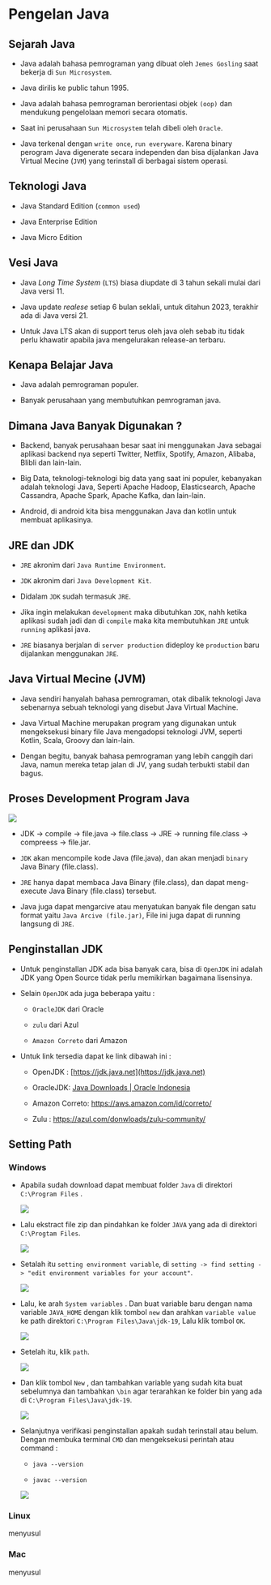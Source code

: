 # Pengelan Java

## Sejarah Java

- Java adalah bahasa pemrograman yang dibuat oleh `Jemes Gosling` saat bekerja di `Sun Microsystem`.

- Java dirilis ke public tahun 1995.

- Java adalah bahasa pemrograman berorientasi objek `(oop)` dan mendukung pengelolaan memori secara otomatis.

- Saat ini perusahaan `Sun Microsystem` telah dibeli oleh `Oracle`.

- Java terkenal dengan `write once`, `run everyware`. Karena binary perogram Java digenerate secara independen dan bisa dijalankan Java Virtual Mecine (`JVM`) yang terinstall di berbagai sistem operasi.

## Teknologi Java

- Java Standard Edition (`common used`)

- Java Enterprise Edition

- Java Micro Edition

## Vesi Java

- Java *Long Time System* (`LTS`) biasa diupdate di 3 tahun sekali mulai dari Java versi 11.

- Java update *realese* setiap 6 bulan seklali, untuk ditahun 2023, terakhir ada di Java versi 21.

- Untuk Java LTS akan di support terus oleh java oleh sebab itu tidak perlu khawatir apabila java mengelurakan release-an terbaru.

## Kenapa Belajar Java

- Java adalah pemrograman populer.

- Banyak perusahaan yang membutuhkan pemrograman java.

## Dimana Java Banyak Digunakan ?

- Backend,  banyak perusahaan besar saat ini menggunakan Java sebagai aplikasi backend nya seperti Twitter, Netflix, Spotify, Amazon, Alibaba, Blibli dan lain-lain.

- Big Data, teknologi-teknologi big data yang saat ini populer, kebanyakan adalah teknologi Java, Seperti Apache Hadoop, Elasticsearch, Apache Cassandra, Apache Spark, Apache Kafka, dan lain-lain.

- Android, di android kita bisa menggunakan Java dan kotlin untuk membuat aplikasinya.

## JRE dan JDK

- `JRE` akronim dari `Java Runtime Environment`.

- `JDK` akronim dari `Java Development Kit`.

- Didalam `JDK` sudah termasuk `JRE`.

- Jika ingin melakukan `development` maka dibutuhkan `JDK`, nahh ketika aplikasi sudah jadi dan di `compile` maka kita membutuhkan `JRE` untuk `running` aplikasi java.

- `JRE` biasanya berjalan di `server production` dideploy ke `production` baru dijalankan menggunakan `JRE`. 

## Java Virtual Mecine (JVM)

- Java sendiri hanyalah bahasa pemrograman, otak dibalik teknologi Java sebenarnya sebuah teknologi yang disebut Java Virtual Machine.

- Java Virtual Machine merupakan program yang digunakan untuk mengeksekusi binary file Java mengadopsi teknologi JVM, seperti Kotlin, Scala, Groovy dan lain-lain.

- Dengan begitu, banyak bahasa pemrograman yang lebih canggih dari Java, namun mereka tetap jalan di JV, yang sudah terbukti stabil dan bagus.

## Proses Development Program Java

![](C:\Users\ficrihnp\AppData\Roaming\marktext\images\2023-09-30-08-09-52-image.png)

- JDK -> compile -> file.java -> file.class -> JRE -> running file.class -> compreess -> file.jar.

- `JDK` akan mencompile kode Java (file.java), dan akan menjadi `binary` Java Binary (file.class).

- `JRE` hanya dapat membaca Java Binary (file.class), dan dapat meng-execute Java Binary (file.class) tersebut.

- Java juga dapat mengarcive atau menyatukan banyak file dengan satu format yaitu `Java Arcive (file.jar)`, File ini juga dapat di running langsung di `JRE`.

## Penginstallan JDK

- Untuk penginstallan JDK ada bisa banyak cara, bisa di `OpenJDK` ini adalah JDK yang Open Source tidak perlu memikirkan bagaimana lisensinya.

- Selain `OpenJDK` ada juga beberapa yaitu : 
  
  - `OracleJDK` dari Oracle
  
  - `zulu` dari Azul 
  
  - `Amazon Correto` dari Amazon

- Untuk link tersedia dapat ke link dibawah ini :
  
  - OpenJDK : [https://jdk.java.net](https://jdk.java.net)
  
  - OracleJDK: [Java Downloads | Oracle Indonesia](https://www.oracle.com/id/java/technologies/downloads/)
  
  - Amazon Correto: https://aws.amazon.com/id/correto/
  
  - Zulu : https://azul.com/donwloads/zulu-community/

## Setting Path

### Windows

- Apabila sudah download dapat membuat folder `Java` di direktori `C:\Program Files` .
  
  ![](C:\Users\ficrihnp\AppData\Roaming\marktext\images\2023-09-30-08-30-41-image.png)

- Lalu ekstract file zip dan pindahkan ke folder `JAVA` yang ada di direktori `C:\Progtam Files`.
  
  ![](C:\Users\ficrihnp\AppData\Roaming\marktext\images\2023-09-30-08-32-04-image.png)

- Setalah itu `setting environment variable`, di `setting -> find setting -> "edit environment variables for your account"`.
  
  ![](C:\Users\ficrihnp\AppData\Roaming\marktext\images\2023-09-30-08-38-17-image.png)

- Lalu, ke arah `System variables` . Dan buat variable baru dengan nama variable `JAVA_HOME` dengan klik tombol `new` dan arahkan `variable value` ke path direktori `C:\Program Files\Java\jdk-19`, Lalu klik tombol `OK`.
  
  ![](C:\Users\ficrihnp\AppData\Roaming\marktext\images\2023-09-30-08-42-01-image.png)

- Setelah itu, klik `path`.
  
  ![](C:\Users\ficrihnp\AppData\Roaming\marktext\images\2023-09-30-08-42-45-image.png)

- Dan klik tombol `New` , dan tambahkan variable yang sudah kita buat sebelumnya dan tambahkan `\bin` agar terarahkan ke folder bin yang ada di `C:\Program Files\Java\jdk-19`.
  
  ![](C:\Users\ficrihnp\AppData\Roaming\marktext\images\2023-09-30-08-45-16-image.png)

- Selanjutnya verifikasi penginstallan apakah sudah terinstall atau belum. Dengan membuka terminal `CMD` dan mengeksekusi perintah atau command :
  
  - `java --version`
  
  - `javac --version`
  
  ![](C:\Users\ficrihnp\AppData\Roaming\marktext\images\2023-09-30-08-47-04-image.png)

### Linux

menyusul

### Mac

menyusul
